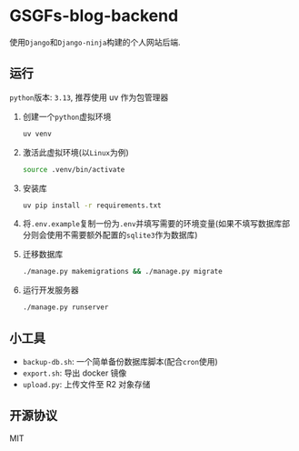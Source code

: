# GSGFs-blog-backend

使用`Django`和`Django-ninja`构建的个人网站后端.

## 运行

`python`版本: `3.13`, 推荐使用 uv 作为包管理器

1. 创建一个`python`虚拟环境

   ```bash
   uv venv
   ```

2. 激活此虚拟环境(以`Linux`为例)

   ```bash
   source .venv/bin/activate
   ```

3. 安装库

   ```bash
   uv pip install -r requirements.txt
   ```

4. 将`.env.example`复制一份为`.env`并填写需要的环境变量(如果不填写数据库部分则会使用不需要额外配置的`sqlite3`作为数据库)

5. 迁移数据库

   ```bash
   ./manage.py makemigrations && ./manage.py migrate
   ```

6. 运行开发服务器

   ```bash
   ./manage.py runserver
   ```

## 小工具

- `backup-db.sh`: 一个简单备份数据库脚本(配合`cron`使用)
- `export.sh`: 导出 docker 镜像
- `upload.py`: 上传文件至 R2 对象存储

## 开源协议

MIT
